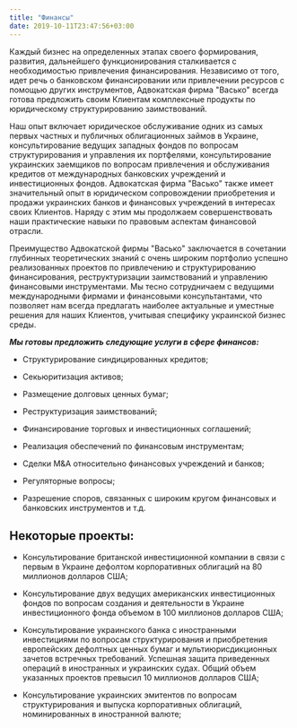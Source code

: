 ```yaml
---
title: "Финансы"
date: 2019-10-11T23:47:56+03:00
---
```


Каждый бизнес на определенных этапах своего формирования, развития, дальнейшего функционирования сталкивается с необходимостью привлечения финансирования. Независимо от того, идет речь о банковском финансировании или привлечении ресурсов с помощью других инструментов, Адвокатская фирма "Васько" всегда готова предложить своим Клиентам комплексные продукты по юридическому структурированию заимствований.

Наш опыт включает юридическое обслуживание одних из самых первых частных и публичных облигационных займов в Украине, консультирование ведущих западных фондов по вопросам структурирования и управления их портфелями, консультирование украинских заемщиков по вопросам привлечения и обслуживания кредитов от международных банковских учреждений и инвестиционных фондов. Адвокатская фирма "Васько" также имеет значительный опыт в юридическом сопровождении приобретения и продажи украинских банков и финансовых учреждений в интересах своих Клиентов. Наряду с этим мы продолжаем совершенствовать наши практические навыки по правовым аспектам финансовой отрасли.

Преимущество Адвокатской фирмы "Васько" заключается в сочетании глубинных теоретических знаний с очень широким портфолио успешно реализованных проектов по привлечению и структурированию финансирования, реструктуризации заимствований и управлению финансовыми инструментами. Мы тесно сотрудничаем с ведущими международными фирмами и финансовыми консультантами, что позволяет нам всегда предлагать наиболее актуальные и уместные решения для наших Клиентов, учитывая специфику украинской бизнес среды.

***Мы готовы предложить следующие услуги в сфере финансов:***

- Структурирование синдицированных кредитов;

- Секьюритизация активов;

- Размещение долговых ценных бумаг;

- Реструктуризация заимствований;

- Финансирование торговых и инвестиционных соглашений;

- Реализация обеспечений по финансовым инструментам;

- Сделки М&A относительно финансовых учреждений и банков;

- Регуляторные вопросы;

- Разрешение споров, связанных с широким кругом финансовых и банковских инструментов и т.д.

## Некоторые проекты:

- Консультирование британской инвестиционной компании в связи с первым в Украине дефолтом корпоративных облигаций на 80 миллионов долларов США;

- Консультирование двух ведущих американских инвестиционных фондов по вопросам создания и деятельности в Украине инвестиционного фонда объемом в 100 миллионов долларов США;

- Консультирование украинского банка с иностранными инвестициями по вопросам структурирования и приобретения европейских дефолтных ценных бумаг и мультиюрисдикционных зачетов встречных требований. Успешная защита приведенных операций в иностранных и украинских судах. Общий объем указанных проектов превысил 10 миллионов долларов США;

- Консультирование украинских эмитентов по вопросам структурирования и выпуска корпоративных облигаций, номинированных в иностранной валюте;